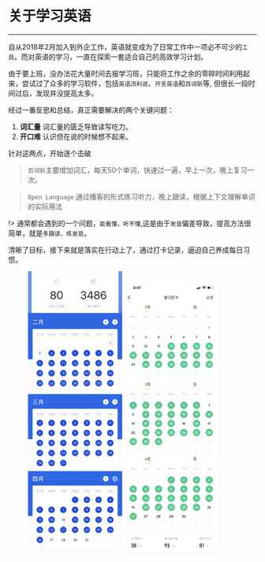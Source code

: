 # 关于学习英语
---

自从2018年2月加入到外企工作，英语就变成为了日常工作中一项必不可少的`工具`。而对英语的学习，一直在探索一套适合自己的高效学习计划。

由于要上班，没办法花大量时间去报学习班，只能将工作之余的零碎时间利用起来，尝试过了众多的学习软件，包括`英语流利说`、`开言英语`和`百词斩`等, 但很长一段时间过后，发现并没提高太多。

经过一番反思和总结，真正需要解决的两个关键问题：
1. **词汇量** 词汇量的匮乏导致读写吃力。
2. **开口难** 认识但在说的时候想不起来。

针对这两点，开始逐个击破

> `百词斩`主要增加词汇，每天50个单词，快速过一遍，早上一次，晚上复习一次。

> `Open Language` 通过播客的形式练习听力，晚上跟读，根据上下文理解单词的实际用法

!> 通常都会遇到的一个问题，```能看懂，听不懂```,这是由于`发音`偏差导致，提高方法很简单，就是`多跟读，练发音`。
 
清晰了目标，接下来就是落实在行动上了，通过打卡记录，逼迫自己养成每日习惯。

<figure>
    <img src="images/bai.JPEG" width="45%">
    <img src="images/open.JPEG" width="45%">
</figure>


